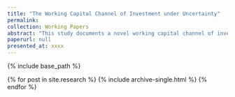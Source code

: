 ```yaml
---
title: "The Working Capital Channel of Investment under Uncertainty"
permalink: 
collection: Working Papers
abstract: "This study documents a novel working capital channel of investment under uncertainty, wherein uncertainty affects investment not through adjustment costs or irreversibility but through working capital and cash flows. The uncertainty comes from a prevalent supply chain phenomenon known as the bullwhip effect, where demand volatility is amplified upstream along the supply chain from retailers to raw materials suppliers. Analyzing a sample of over 155,000 supply chains, I find that a high bullwhip effect leads firms to increase their inventory levels, raising working capital demands and reducing cash available for investment, especially for financially constrained firms.This channel links the investment under uncertainty and investment-cash flow sensitivity literatures by showing how uncertainty can be transmitted through working capital and cash flow, ultimately impacting investment decisions. Additionally, this analysis is one of the first to link the well-known bullwhip effect to corporate finance and firms’ investment decisions." 
paperurl: null
presented_at: xxxx
---
```


{% include base_path %}


{% for post in site.research %}
  {% include archive-single.html %}
{% endfor %}
